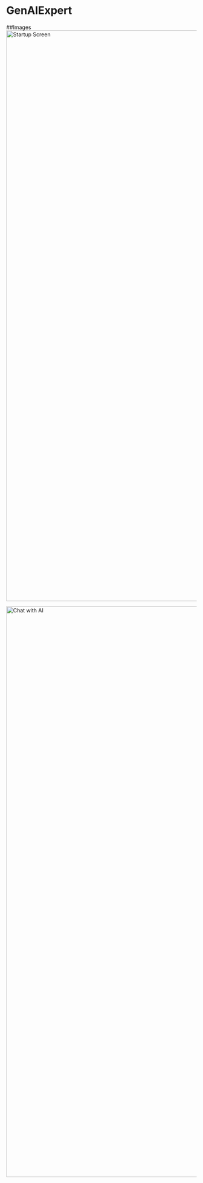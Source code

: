 # GenAIExpert


##Images
<img width="1512" alt="Startup Screen" src="https://github.com/user-attachments/assets/b9f01b4d-1906-465c-96fe-5ef42b374f79" />

<img width="1512" alt="Chat with AI" src="https://github.com/user-attachments/assets/7b295d0d-b865-4d4b-be7b-0d739e3f0856" />
